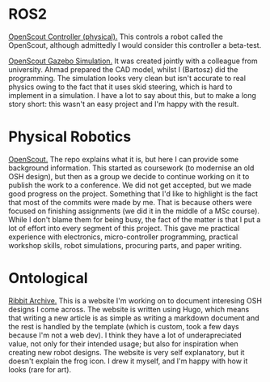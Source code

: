 # ROS2
[OpenScout Controller (physical).](https://github.com/ilovemicroplastics/OpenScoutV1-1/tree/main/Software/Controller)
This controls a robot called the OpenScout, although admittedly I would consider this controller a beta-test. 

[OpenScout Gazebo Simulation.](https://github.com/ilovemicroplastics/OpenScoutV1-1/tree/main/Software/simulation/openscout_ws)
It was created jointly with a colleague from university. Ahmad prepared the CAD model, whilst I (Bartosz) did the programming.
The simulation looks very clean but isn't accurate to real physics owing to the fact that it uses skid steering, which is hard to implement in a simulation.
I have a lot to say about this, but to make a long story short: this wasn't an easy project and I'm happy with the result.

# Physical Robotics
[OpenScout.](https://github.com/ilovemicroplastics/OpenScoutV1-1)
The repo explains what it is, but here I can provide some background information.
This started as coursework (to modernise an old OSH design), but then as a group we decide to continue working on it to publish the work to a conference.
We did not get accepted, but we made good progress on the project.
Something that I'd like to highlight is the fact that most of the commits were made by me.
That is because others were focused on finishing assignments (we did it in the middle of a MSc course).
While I don't blame them for being busy, the fact of the matter is that I put a lot of effort into every segment of this project.
This gave me practical experience with electronics, micro-controller programming, practical workshop skills, robot simulations, procuring parts, and paper writing.

# Ontological
[Ribbit Archive.](https://ilovemicroplastics.github.io/ribbit-archive/)
This is a website I'm working on to document interesing OSH designs I come across.
The website is written using Hugo, which means that writing a new article is as simple as writing a markdown document and the rest is handled by the template (which is custom, took a few days because I'm not a web dev).
I think they have a lot of underapreciated value, not only for their intended usage; but also for inspiration when creating new robot designs.
The website is very self explanatory, but it doesn't explain the frog icon.
I drew it myself, and I'm happy with how it looks (rare for art).
